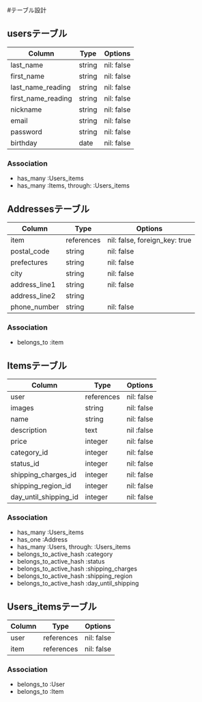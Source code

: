 #テーブル設計

## usersテーブル
|Column|Type|Options|
|---|---|---|
|last_name|string|nil: false|
|first_name|string|nil: false|
|last_name_reading|string|nil: false|
|first_name_reading|string|nil: false|
|nickname|string|nil: false|
|email|string|nil: false|
|password|string|nil: false|
|birthday|date|nil: false|
### Association
- has_many :Users_items
- has_many :Items, through: :Users_items

## Addressesテーブル
|Column|Type|Options|
|---|---|---|
|item|references|nil: false, foreign_key: true|
|postal_code|string|nil: false|
|prefectures|string|nil: false|
|city|string|nil: false|
|address_line1|string|nil: false|
|address_line2|string||
|phone_number|string|nil: false|
### Association
- belongs_to :item

## Itemsテーブル
|Column|Type|Options|
|---|---|---|
|user|references|nil: false|
|images|string|nil: false|
|name|string|nil: false|
|description|text|nil :false|
|price|integer|nil: false|
|category_id|integer|nil: false|
|status_id|integer|nil: false|
|shipping_charges_id|integer|nil: false|
|shipping_region_id|integer|nil: false|
|day_until_shipping_id|integer|nil: false|
### Association
- has_many :Users_items
- has_one :Address
- has_many :Users, through: :Users_items
- belongs_to_active_hash :category
- belongs_to_active_hash :status
- belongs_to_active_hash :shipping_charges
- belongs_to_active_hash :shipping_region
- belongs_to_active_hash :day_until_shipping

## Users_itemsテーブル
|Column|Type|Options|
|---|---|---|
|user|references|nil: false|
|item|references|nil: false|
### Association
- belongs_to :User
- belongs_to :Item